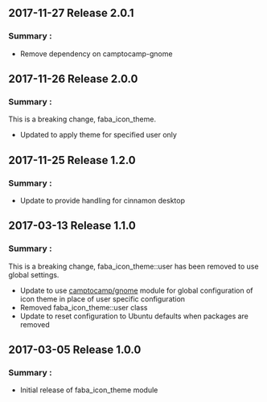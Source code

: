 ## 2017-11-27 Release 2.0.1
### Summary :

* Remove dependency on camptocamp-gnome

## 2017-11-26 Release 2.0.0
### Summary :

This is a breaking change, faba_icon_theme.

* Updated to apply theme for specified user only

## 2017-11-25 Release 1.2.0
### Summary :

* Update to provide handling for cinnamon desktop

## 2017-03-13 Release 1.1.0
### Summary :

This is a breaking change, faba_icon_theme::user has been removed to use global settings.

* Update to use [camptocamp/gnome](https://github.com/camptocamp/puppet-gnome) module for global configuration of icon theme in place of user specific configuration
* Removed faba_icon_theme::user class
* Update to reset configuration to Ubuntu defaults when packages are removed

## 2017-03-05 Release 1.0.0
### Summary :

* Initial release of faba_icon_theme module
